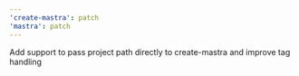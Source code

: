 ```yaml
---
'create-mastra': patch
'mastra': patch
---
```


Add support to pass project path directly to create-mastra and improve tag handling

